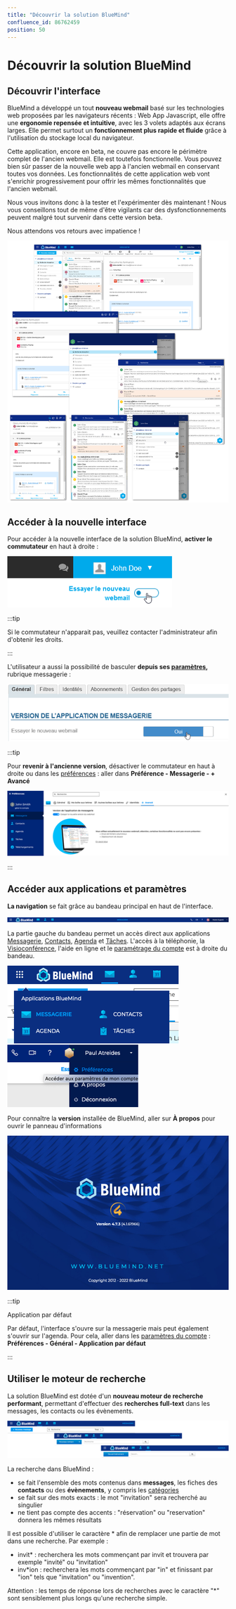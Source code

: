```yaml
---
title: "Découvrir la solution BlueMind"
confluence_id: 86762459
position: 50
---
```

# Découvrir la solution BlueMind


## Découvrir l'interface

BlueMind a développé un tout **nouveau webmail** basé sur les technologies web proposées par les navigateurs récents : Web App Javascript, elle offre une **ergonomie repensée et intuitive**, avec les 3 volets adaptés aux écrans larges. Elle permet surtout un **fonctionnement plus rapide et fluide** grâce à l'utilisation du stockage local du navigateur.

Cette application, encore en beta, ne couvre pas encore le périmètre complet de l'ancien webmail. Elle est toutefois fonctionnelle. Vous pouvez bien sûr passer de la nouvelle web app à l'ancien webmail en conservant toutes vos données. Les fonctionnalités de cette application web vont s'enrichir progressivement pour offrir les mêmes fonctionnalités que l'ancien webmail.

Nous vous invitons donc à la tester et l'expérimenter dès maintenant ! Nous vous conseillons tout de même d'être vigilants car des dysfonctionnements peuvent malgré tout survenir dans cette version beta.

Nous attendons vos retours avec impatience !


![](../attachments/86762459/86765392.png)


## Accéder à la nouvelle interface

Pour accéder à la nouvelle interface de la solution BlueMind, **activer le commutateur** en haut à droite :

![](../attachments/86762459/86765391.png)


:::tip

Si le commutateur n'apparait pas, veuillez contacter l'administrateur afin d'obtenir les droits.

:::


L'utilisateur a aussi la possibilité de basculer **depuis ses [paramètres](/Guide_de_l_utilisateur/Paramètres_utilisateur/),** rubrique messagerie :

![](../attachments/86762459/86765390.png)


:::tip

Pour **revenir à l'ancienne version**, désactiver le commutateur en haut à droite ou dans les [préférences](/Guide_de_l_utilisateur/Paramétrer_le_compte_utilisateur/) : aller dans **Préférence - Messagerie - + Avancé**

![](../attachments/86762459/86765389.png)

:::


## Accéder aux applications et paramètres

**La navigation** se fait grâce au bandeau principal en haut de l'interface.

![](../attachments/86762459/86765384.png)


La partie gauche du bandeau permet un accès direct aux applications [Messagerie](/Guide_de_l_utilisateur/La_messagerie_4.7/), [Contacts](/Guide_de_l_utilisateur/Les_contacts_4.7/), [Agenda](/Guide_de_l_utilisateur/L_agenda_4.7/) et [Tâches](/Guide_de_l_utilisateur/Les_tâches_4.7/). 
L'accès à la téléphonie, la [Visioconférence](/Guide_de_l_utilisateur/La_visioconférence_4.7/), l'aide en ligne et le [paramétrage du compte](/Guide_de_l_utilisateur/Paramétrer_le_compte_utilisateur/) est à droite du bandeau.


**![](../attachments/86762459/86765388.png)![](../attachments/86762459/86765385.png)**


Pour connaître la **version** installée de BlueMind, aller sur **À propos** pour ouvrir le panneau d'informations

![](../attachments/86762459/86765387.png)


:::tip

Application par défaut

Par défaut, l'interface s'ouvre sur la messagerie mais peut également s'ouvrir sur l'agenda. Pour cela, aller dans les [paramètres du compte](/Guide_de_l_utilisateur/Paramétrer_le_compte_utilisateur/) : **Préférences - Général - Application par défaut**

:::


## Utiliser le moteur de recherche

La solution BlueMind est dotée d'un **nouveau moteur de recherche performant**, permettant d'effectuer des **recherches full-text** dans les messages, les contacts ou les évènements.


![](../attachments/86762459/86765386.png)


La recherche dans BlueMind :

- se fait l'ensemble des mots contenus dans **messages**, les fiches des **contacts** ou des **évènements**, y compris les [catégories](/Guide_de_l_utilisateur/Paramétrer_le_compte_utilisateur/)
- se fait sur des mots exacts : le mot "invitation" sera recherché au singulier
- ne tient pas compte des accents : "réservation" ou "reservation" donnera les mêmes résultats


Il est possible d'utiliser le caractère * afin de remplacer une partie de mot dans une recherche. Par exemple :

- invit* : recherchera les mots commençant par invit et trouvera par exemple "invité" ou "invitation"
- inv*ion : recherchera les mots commençant par "in" et finissant par "ion" tels que "invitation" ou "invention".


Attention : les temps de réponse lors de recherches avec le caractère "*" sont sensiblement plus longs qu'une recherche simple.


